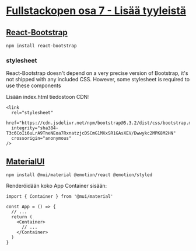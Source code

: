 # [Fullstackopen osa 7 - Lisää tyyleistä](https://fullstackopen.com/osa7/lisaa_tyyleista)

## [React-Bootstrap](https://react-bootstrap.netlify.app/docs/getting-started/introduction/)

`npm install react-bootstrap`

### stylesheet

React-Bootstrap doesn't depend on a very precise version of Bootstrap,
it's not shipped with any included CSS. However, some stylesheet is required to use these components

Lisään index.html tiedostoon CDN:

```
<link
  rel="stylesheet"
  href="https://cdn.jsdelivr.net/npm/bootstrap@5.3.2/dist/css/bootstrap.min.css"
  integrity="sha384-T3c6CoIi6uLrA9TneNEoa7RxnatzjcDSCmG1MXxSR1GAsXEV/Dwwykc2MPK8M2HN"
  crossorigin="anonymous"
/>
```

## [MaterialUI](https://mui.com/)

`npm install @mui/material @emotion/react @emotion/styled`

Renderöidään koko App Container sisään:

```
import { Container } from '@mui/material'

const App = () => {
  // ...
  return (
    <Container>
      // ...
    </Container>
  )
}

```

